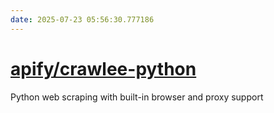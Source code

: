 ```yaml
---
date: 2025-07-23 05:56:30.777186
---
```


# [apify/crawlee-python](https://github.com/apify/crawlee-python)

Python web scraping with built-in browser and proxy support